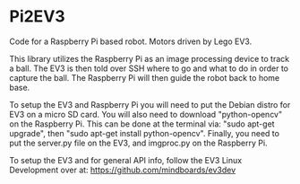 Pi2EV3
======

Code for a Raspberry Pi based robot. Motors driven by Lego EV3.

This library utilizes the Raspberry Pi as an image processing device to track a ball. The EV3 is then told over SSH where to
go and what to do in order to capture the ball. The Raspberry Pi will then guide the robot back to home base.

To setup the EV3 and Raspberry Pi you will need to put the Debian distro for EV3 on a micro SD card. You will also need to download "python-opencv" on the Raspberry Pi. This can be done at the terminal via: "sudo apt-get upgrade", then "sudo apt-get install python-opencv". Finally, you need to put the server.py file on the EV3, and imgproc.py on the Raspberry Pi.

To setup the EV3 and for general API info, follow the EV3 Linux Development over at: 
https://github.com/mindboards/ev3dev
